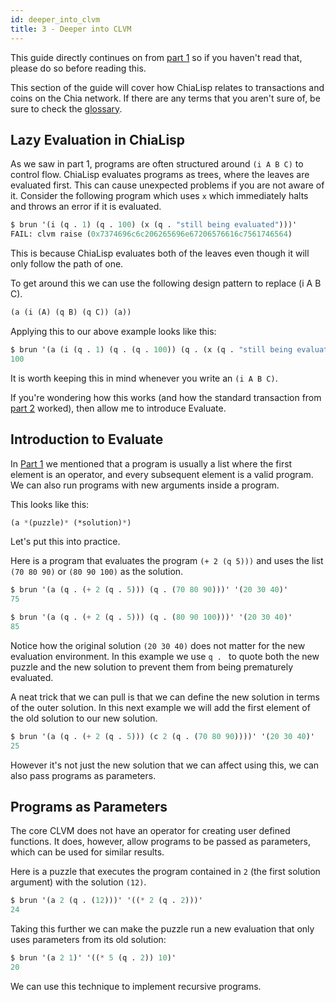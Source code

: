 ```yaml
---
id: deeper_into_clvm
title: 3 - Deeper into CLVM
---
```


This guide directly continues on from [part 1](/docs/) so if you haven't read that, please do so before reading this.

This section of the guide will cover how ChiaLisp relates to transactions and coins on the Chia network.
If there are any terms that you aren't sure of, be sure to check the [glossary](/docs/glossary).

## Lazy Evaluation in ChiaLisp

As we saw in part 1, programs are often structured around `(i A B C)` to control flow.
ChiaLisp evaluates programs as trees, where the leaves are evaluated first.
This can cause unexpected problems if you are not aware of it.
Consider the following program which uses `x` which immediately halts and throws an error if it is evaluated.

```lisp
$ brun '(i (q . 1) (q . 100) (x (q . "still being evaluated")))'
FAIL: clvm raise (0x7374696c6c206265696e67206576616c7561746564)
```

This is because ChiaLisp evaluates both of the leaves even though it will only follow the path of one.

To get around this we can use the following design pattern to replace (i A B C).

```lisp
(a (i (A) (q B) (q C)) (a))
```

Applying this to our above example looks like this:

```lisp
$ brun '(a (i (q . 1) (q . (q . 100)) (q . (x (q . "still being evaluated")))) 1)'
100
```

It is worth keeping this in mind whenever you write an `(i A B C)`.

If you're wondering how this works (and how the standard transaction from [part 2](/docs/coins_spends_and_wallets) worked), then allow me to introduce Evaluate.

## Introduction to Evaluate

In [Part 1](/docs/) we mentioned that a program is usually a list where the first element is an operator, and every subsequent element is a valid program.
We can also run programs with new arguments inside a program.

This looks like this:

```lisp
(a *(puzzle)* (*solution)*)
```

Let's put this into practice.

Here is a program that evaluates the program `(+ 2 (q 5)))` and uses the list `(70 80 90)` or `(80 90 100)` as the solution.

```lisp
$ brun '(a (q . (+ 2 (q . 5))) (q . (70 80 90)))' '(20 30 40)'
75

$ brun '(a (q . (+ 2 (q . 5))) (q . (80 90 100)))' '(20 30 40)'
85

```

Notice how the original solution `(20 30 40)` does not matter for the new evaluation environment.
In this example we use `q . ` to quote both the new puzzle and the new solution to prevent them from being prematurely evaluated.

A neat trick that we can pull is that we can define the new solution in terms of the outer solution.
In this next example we will add the first element of the old solution to our new solution.

```lisp
$ brun '(a (q . (+ 2 (q . 5))) (c 2 (q . (70 80 90))))' '(20 30 40)'
25
```

However it's not just the new solution that we can affect using this, we can also pass programs as parameters.

## Programs as Parameters

The core CLVM does not have an operator for creating user defined functions.
It does, however, allow programs to be passed as parameters, which can be used for similar results.

Here is a puzzle that executes the program contained in `2` (the first solution argument) with the solution `(12)`.

```lisp
$ brun '(a 2 (q . (12)))' '((* 2 (q . 2)))'
24
```

Taking this further we can make the puzzle run a new evaluation that only uses parameters from its old solution:

```lisp
$ brun '(a 2 1)' '((* 5 (q . 2)) 10)'
20
```

We can use this technique to implement recursive programs.
